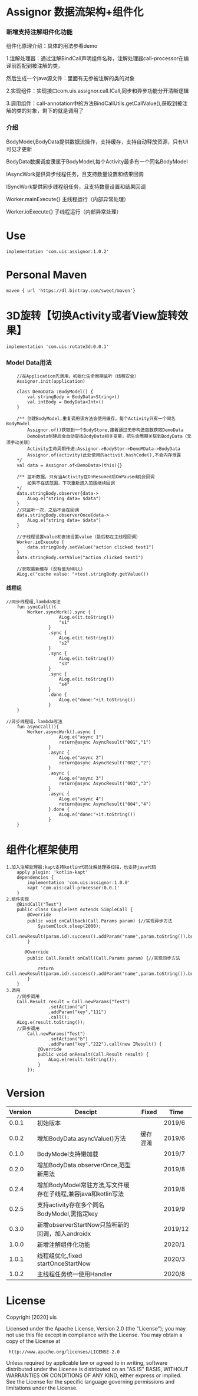 # Assignor 数据流架构+组件化

### 新增支持注解组件化功能
组件化原理介绍：具体的用法参看demo

1.注解处理器：通过注解BindCall声明组件名称，注解处理器call-processor在编译前匹配到被注解的类，

然后生成一个java源文件：里面有无参被注解的类的对象

2.实现组件：实现接口com.uis.assignor.call.ICall,同步和异步功能分开清晰逻辑

3.调用组件：call-annotation中的方法BindCallUtils.getCallValue(),获取到被注解的类的对象，剩下的就是调用了

### 介绍
BodyModel,BodyData提供数据流操作，支持缓存，支持自动释放资源，只有UI可见才更新

BodyData数据调度隶属于BodyModel,每个Activity最多有一个同名BodyModel

IAsyncWork提供异步线程任务，且支持数量设置和结果回调

ISyncWork提供同步线程组任务，且支持数量设置和结果回调

Worker.mainExecute{} 主线程运行（内部异常处理）

Worker.ioExecute{} 子线程运行（内部异常处理）

# Use
    implementation 'com.uis:assignor:1.0.2'
    
# Personal Maven
    maven { url 'https://dl.bintray.com/sweet/maven'}    

# 3D旋转【切换Activity或者View旋转效果】
    implementation 'com.uis:rotate3d:0.0.1'

### Model Data用法

```
    //在Application先调用，初始化生命周期监听（线程安全）
    Assignor.init(application)
    
    class DemoData :BodyModel() {
        val stringBody = BodyData<String>()
        val intBody = BodyData<Int>()
    }
    
    /** 创建BodyModel,重复调用该方法会使用缓存，每个Activity只有一个同名BodyModel
        Assignor.of()获取到一个BodyStore,接着通过无参构造函数获取DemoData
        DemoData创建后会自动查找BodyData相关变量，把生命周期关联到BodyData（无须手动关联）
        Activity生命周期传递:Assignor->BodyStor->DemoMData->BodyData
        Assignor.of(activity)此处使用的activit.hashCode(),不会内存泄露
    */
    val data = Assignor.of<DemoData>(this){}
    
    /** 监听数据，只有当Activity在OnResumed后OnPaused前会回调
        如果不在该范围，下次重新进入范围继续回调
    */
    data.stringBody.observer{data->
        ALog.e("string data= $data")
    }
    //只监听一次，之后不会在回调
    data.stringBody.observerOnce{data->
        ALog.e("string data= $data")
    }
    
    //子线程设置value和直接设置value（最后都在主线程回调）
    Worker.ioExecute {
        data.stringBody.setValue("action clicked test1")
    }
    data.stringBody.setValue("action clicked test1")
    
    //获取最新缓存（没有值为NULL）
    ALog.e("cache value: "+test.stringBody.getValue())
```

#### 线程组
```
//同步线程组,lambda写法
    fun syncCall(){
        Worker.syncWork().sync {
                    ALog.e(it.toString())
                    "s1"
                }
                .sync {
                    ALog.e(it.toString())
                    "s2"
                }
                .sync {
                    ALog.e(it.toString())
                    "s3"
                }
                .sync {
                    ALog.e(it.toString())
                    "s4"
                }
                .done {
                    ALog.e("done:"+it.toString())
                }
    }
    
//异步线程组，lambda写法
    fun asyncCall(){
        Worker.asyncWork().async {
                    ALog.e("async 1")
                    return@async AsyncResult("001","1")
                }
                .async {
                    ALog.e("async 2")
                    return@async AsyncResult("002","2")
                }
                .async {
                    ALog.e("async 3")
                    return@async AsyncResult("003","3")
                }
                .async {
                    ALog.e("async 4")
                    return@async AsyncResult("004","4")
                }.done {
                    ALog.e("done:"+it.toString())
                }
    }    
```


# 组件化框架使用

    1.加入注解处理器:kapt支持kotlin代码注解处理器扫描，也支持java代码
        apply plugin: 'kotlin-kapt'
        dependencies {
            implementation 'com.uis:assignor:1.0.0'
            kapt 'com.uis:call-processor:0.0.1'
        }
    2.组件实现
        @BindCall("Test")
        public class CoupleTest extends SimpleCall {
            @Override
            public void onCallback(Call.Params param) {//实现异步方法
                SystemClock.sleep(2000);
                Call.newResult(param.id).success().addParam("name",param.toString()).build();
            }

           @Override
            public Call.Result onCall(Call.Params param) {//实现同步方法

                return Call.newResult(param.id).success().addParam("name",param.toString()).build();
            }
        }
    3.调用
        //同步调用
        Call.Result result = Call.newParams("Test")
                    .setAction("a")
                    .addParam("key","111")
                    .call();
        ALog.e(result.toString());
        //异步调用
            Call.newParams("Test")
                    .setAction("b")
                    .addParam("key","222").call(new IResult() {
                @Override
                public void onResult(Call.Result result) {
                    ALog.e(result.toString());
                }
            });


# Version
Version|Descipt|Fixed|Time
----|----|----|----
0.0.1|初始版本| |2019/6
0.0.2|增加BodyData.asyncValue()方法|缓存混淆|2019/6
0.1.0|BodyModel支持懒加载||2019/7
0.2.0|增加BodyData.observerOnce,范型新用法||2019/8
0.2.4|增加BodyModel常驻方法,写文件缓存在子线程,兼容java和kotlin写法||2019/8
0.2.5|支持activity存在多个同名BodyModel,需指定key||2019/9
0.3.0|新增observerStartNow只监听新的回调，加入androidx||2019/12
1.0.0|新增注解组件化功能||2020/1
1.0.1|线程组优化,fixed startOnceStartNow||2020/3
1.0.2|主线程任务统一使用Handler||2020/8

# License
Copyright [2020] uis
        
Licensed under the Apache License, Version 2.0 (the "License");
you may not use this file except in compliance with the License.
You may obtain a copy of the License at
        
     http://www.apache.org/licenses/LICENSE-2.0
        
Unless required by applicable law or agreed to in writing, software
distributed under the License is distributed on an "AS IS" BASIS,
WITHOUT WARRANTIES OR CONDITIONS OF ANY KIND, either express or implied.
See the License for the specific language governing permissions and
limitations under the License.